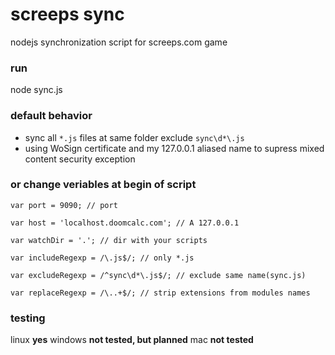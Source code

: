screeps sync
===

nodejs synchronization script for screeps.com game

### run

node sync.js

### default behavior

* sync all `*.js` files at same folder exclude `sync\d*\.js`
* using WoSign certificate and my 127.0.0.1 aliased name to supress mixed content security exception

### or change veriables at begin of script

`var port = 9090; // port`

`var host = 'localhost.doomcalc.com'; // A 127.0.0.1`

`var watchDir = '.'; // dir with your scripts`

`var includeRegexp = /\.js$/; // only *.js`

`var excludeRegexp = /^sync\d*\.js$/; // exclude same name(sync.js)`

`var replaceRegexp = /\..+$/; // strip extensions from modules names`

### testing

linux **yes**
windows **not tested, but planned**
mac **not tested**

